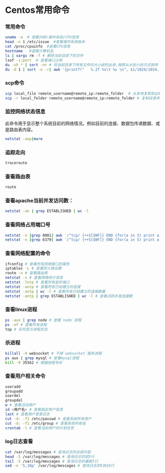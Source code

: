 # Centos常用命令

### 常用命令
```sh
uname -a  # 查看内核/操作系统/CPU信息  
head -n 1 /etc/issue  #查看操作系统版本  
cat /proc/cpuinfo  #查看CPU信息  
hostname   #查看计算机名  
ls | xargs rm -f # 删除当前目录下的文件
lsof -i:port  # 查看端口占用
du -sh * | sort -nr # 将当前目录下所有文件的大小给列出来,按照从大到小的方式排序
du -d 1 | sort -n -r| awk '{printf("   %.2f %s\t %s \n", $1/1024/1024, "G", $2)}'
```
### scp命令
```sh
scp local_file remote_username@remote_ip:remote_folder  # 从本地复制到远程
scp -r local_folder remote_username@remote_ip:remote_folder # 复制目录命令格式
```

### 监控网络状态信息
此命令用于显示整个系统目前的网络情况。例如目前的连接、数据包传递数据、或是路由表内容。
```sh
netstat -anp|more
```
### 追踪走向
```sh
traceroute
```
### 查看路由表
```sh
route
```
### 查看apache当前并发访问数：
```sh
netstat -an | grep ESTABLISHED | wc -l
```
### 查看网络占用端口号
```sh
netstat -n |grep 8081| awk '/^tcp/ {++S[$NF]} END {for(a in S) print a, S[a]}' 
netstat -n |grep 6379| awk '/^tcp/ {++S[$NF]} END {for(a in S) print a, S[a]}'  
```

### 查看网络配置的命令
```sh
ifconfig # 查看所有网络接口的属性
iptables -L # 查看防火墙设置   
route -n # 查看路由表
netstat -s # 查看网络统计信息  
netstat -lntp # 查看所有监听端口   
netstat -antp # 查看所有已经建立的连接 
netstat -antp | wc -l # 查看所有已经建立的连接数量  
netstat -antp | grep ESTABLISHED | wc -l # 查看活跃并发连接数
```
### 查看linux进程
```sh
ps -aux | grep node # 查看`node`进程  
ps -ef # 查看所有进程   
top # 实时显示进程状态 
``` 
### 杀进程
```sh
killall -9 websocket # 干掉`websocket`服务进程  
ps aux | grep mysql # 查看mysql进程  
kill -9 35562 # 根据进程号杀  
```
### 查看用户相关命令
```sh
useradd
groupadd
userdel
groupdel
w # 查看活动用户   
id <用户名> # 查看指定用户信息   
last # 查看用户登录日志   
cut -d: -f1 /etc/passwd # 查看系统所有用户   
cut -d: -f1 /etc/group # 查看系统所有组   
crontab -l # 查看当前用户的计划任务  
```
### log日志查看
```sh
cat /var/log/messages # 查询日志的全部内容
head -5 /var/log/messages # 查询日志的前5行
tail -5 /var/log/messages # 查询日志的最新5行
sed -n '5,10p' /var/log/messages # 查询日志的5到10行
```

